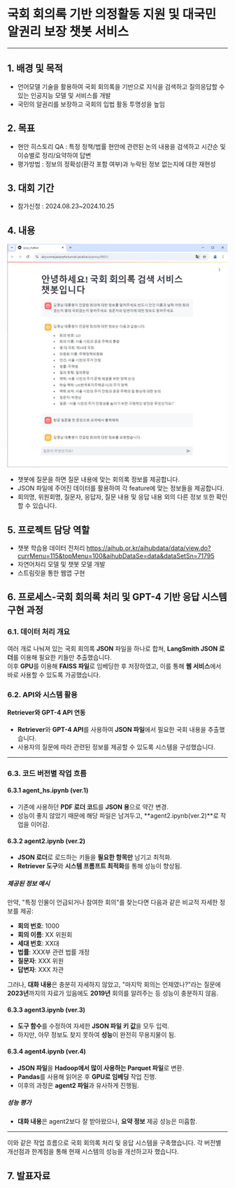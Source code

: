 # 국회 회의록 기반 의정활동 지원 및 대국민 알권리 보장 챗봇 서비스
---
## 1. 배경 및 목적
- 언어모델 기술을 활용하여 국회 회의록을 기반으로 지식을 검색하고 질의응답할 수 있는 인공지능 모델 및 서비스를 개발
- 국민의 알권리를 보장하고 국회의 입법 활동 투명성을 높임

## 2. 목표
- 현안 히스토리 QA : 특정 정책/법률 현안에 관련된 논의 내용을 검색하고 시간순 및 이슈별로 정리/요약하여 답변
- 평가방법 : 정보의 정확성(환각 포함 여부)과 누락된 정보 없는지에 대한 재현성

## 3. 대회 기간
- 참가신청 : 2024.08.23~2024.10.25

## 4. 내용
![테스트이미지](https://github.com/LDC-ai/ChatBot_Project/blob/main/project/chatbot.jpg)
- 챗봇에 질문을 하면 질문 내용에 맞는 회의록 정보를 제공합니다.
- JSON 파일에 주어진 데이터를 활용하여 각 feature에 맞는 정보들을 제공합니다.
- 회의명, 위원회명, 질문자, 응답자, 질문 내용 및 응답 내용 외의 다른 정보 또한 확인할 수 있습니다.

## 5. 프로젝트 담당 역할
- 챗봇 학습용 데이터 전처리
  <https://aihub.or.kr/aihubdata/data/view.do?currMenu=115&topMenu=100&aihubDataSe=data&dataSetSn=71795>
- 자연어처리 모델 및 챗봇 모델 개발
- 스트림릿을 통한 웹앱 구현

## 6. 프로세스-국회 회의록 처리 및 GPT-4 기반 응답 시스템 구현 과정

### 6.1. 데이터 처리 개요

여러 개로 나눠져 있는 국회 회의록 **JSON** 파일을 하나로 합쳐, **LangSmith JSON 로더**를 이용해 필요한 키들만 추출했습니다.  
이후 **GPU**를 이용해 **FAISS 파일**로 임베딩한 후 저장하였고, 이를 통해 **웹 서비스**에서 바로 사용할 수 있도록 가공했습니다.

### 6.2. API와 시스템 활용

#### Retriever와 GPT-4 API 연동
- **Retriever**와 **GPT-4 API**를 사용하여 **JSON 파일**에서 필요한 국회 내용을 추출했습니다.
- 사용자의 질문에 따라 관련된 정보를 제공할 수 있도록 시스템을 구성했습니다.

---

### 6.3. 코드 버전별 작업 흐름

#### 6.3.1 agent_hs.ipynb (ver.1)

- 기존에 사용하던 **PDF 로더 코드**를 **JSON 용**으로 약간 변경.
- 성능이 좋지 않았기 때문에 해당 파일은 남겨두고, **agent2.ipynb(ver.2)**로 작업을 이어감.

#### 6.3.2 agent2.ipynb (ver.2)

- **JSON 로더**로 로드하는 키들을 **필요한 항목만** 남기고 최적화.
- **Retriever 도구**와 **시스템 프롬프트 최적화**를 통해 성능이 향상됨.

##### 제공된 정보 예시

만약, "특정 인물이 언급되거나 참여한 회의"를 찾는다면 다음과 같은 비교적 자세한 정보를 제공:

- **회의 번호**: 1000
- **회의 이름**: XX 위원회
- **세대 번호**: XX대
- **법률**: XXX부 관련 법률 개정
- **질문자**: XXX 위원
- **답변자**: XXX 차관

그러나, **대화 내용**은 충분히 자세하지 않았고, "마지막 회의는 언제였나?"라는 질문에 **2023년**까지의 자료가 있음에도 **2019년** 회의를 알려주는 등 성능이 충분하지 않음.

#### 6.3.3 agent3.ipynb (ver.3)

- **도구 함수**를 수정하여 자세한 **JSON 파일 키 값**을 모두 입력.
- 하지만, 아무 정보도 찾지 못하여 **성능**이 완전히 무용지물이 됨.

#### 6.3.4 agent4.ipynb (ver.4)

- **JSON 파일**을 **Hadoop에서 많이 사용하는 Parquet 파일**로 변환.
- **Pandas**를 사용해 읽어온 후 **GPU로 임베딩** 작업 진행.
- 이후의 과정은 **agent2 파일**과 유사하게 진행됨.
  
##### 성능 평가

- **대화 내용**은 agent2보다 잘 받아왔으나, **요약 정보** 제공 성능은 미흡함.

---

이와 같은 작업 흐름으로 국회 회의록 처리 및 응답 시스템을 구축했습니다. 각 버전별 개선점과 한계점을 통해 현재 시스템의 성능을 개선하고자 했습니다.


## 7. 발표자료
